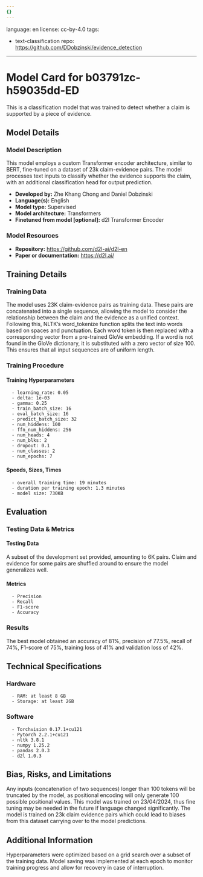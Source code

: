 ```yaml
---
{}
---
```

language: en
license: cc-by-4.0
tags:
- text-classification
repo: https://github.com/DDobzinski/evidence_detection

---

# Model Card for b03791zc-h59035dd-ED

<!-- Provide a quick summary of what the model is/does. -->

This is a classification model that was trained to
      detect whether a claim is supported by a piece of evidence.


## Model Details

### Model Description

<!-- Provide a longer summary of what this model is. -->

This model employs a custom Transformer encoder architecture, similar to BERT, 
    fine-tuned on a dataset of 23k claim-evidence pairs. The model processes text inputs to classify 
    whether the evidence supports the claim, with an additional classification head for output prediction.

- **Developed by:** Zhe Khang Chong and Daniel Dobzinski
- **Language(s):** English
- **Model type:** Supervised
- **Model architecture:** Transformers
- **Finetuned from model [optional]:** d2l Transformer Encoder

### Model Resources

<!-- Provide links where applicable. -->

- **Repository:** https://github.com/d2l-ai/d2l-en
- **Paper or documentation:** https://d2l.ai/

## Training Details

### Training Data

<!-- This is a short stub of information on the training data that was used, and documentation related to data pre-processing or additional filtering (if applicable). -->

The model uses 23K claim-evidence pairs as training data. These pairs are concatenated into a single sequence, allowing the model to consider the relationship between the claim and the evidence as a unified context. Following this, NLTK’s word_tokenize function splits the text into words based on spaces and punctuation. Each word token is then replaced with a corresponding vector from a pre-trained GloVe embedding. If a word is not found in the GloVe dictionary, it is substituted with a zero vector of size 100. This ensures that all input sequences are of uniform length.

### Training Procedure

<!-- This relates heavily to the Technical Specifications. Content here should link to that section when it is relevant to the training procedure. -->

#### Training Hyperparameters

<!-- This is a summary of the values of hyperparameters used in training the model. -->


      - learning_rate: 0.05
      - delta: 1e-03
      - gamma: 0.25
      - train_batch_size: 16
      - eval_batch_size: 16
      - predict_batch_size: 32
      - num_hiddens: 100
      - ffn_num_hiddens: 256
      - num_heads: 4
      - num_blks: 2
      - dropout: 0.1
      - num_classes: 2
      - num_epochs: 7

#### Speeds, Sizes, Times

<!-- This section provides information about how roughly how long it takes to train the model and the size of the resulting model. -->


      - overall training time: 19 minutes
      - duration per training epoch: 1.3 minutes
      - model size: 730KB

## Evaluation

<!-- This section describes the evaluation protocols and provides the results. -->

### Testing Data & Metrics

#### Testing Data

<!-- This should describe any evaluation data used (e.g., the development/validation set provided). -->

A subset of the development set provided, amounting to 6K pairs. Claim and evidence for some pairs are shuffled around to ensure the model generalizes well.

#### Metrics

<!-- These are the evaluation metrics being used. -->


      - Precision
      - Recall
      - F1-score
      - Accuracy

### Results

The best model obtained an accuracy of 81%, precision of 77.5%, recall of 74%, F1-score of 75%, training loss of 41% and validation loss of 42%.

## Technical Specifications

### Hardware


      - RAM: at least 8 GB
      - Storage: at least 2GB

### Software


      - Torchvision 0.17.1+cu121
      - Pytorch 2.2.1+cu121
      - nltk 3.8.1
      - numpy 1.25.2
      - pandas 2.0.3
      - d2l 1.0.3

## Bias, Risks, and Limitations

<!-- This section is meant to convey both technical and sociotechnical limitations. -->

Any inputs (concatenation of two sequences) longer than
      100 tokens will be truncated by the model, as positional encoding will only generate 100 possible positional values. This model was trained
      on 23/04/2024, thus fine tuning may be needed in the future if language changed significantly. The model is trained on 23k claim evidence pairs
      which could lead to biases from this dataset carrying over to the model predictions.

## Additional Information

<!-- Any other information that would be useful for other people to know. -->

Hyperparameters were optimized based on a grid search over a subset of the training data. Model saving was 
    implemented at each epoch to monitor training progress and allow for recovery in case of interruption.
